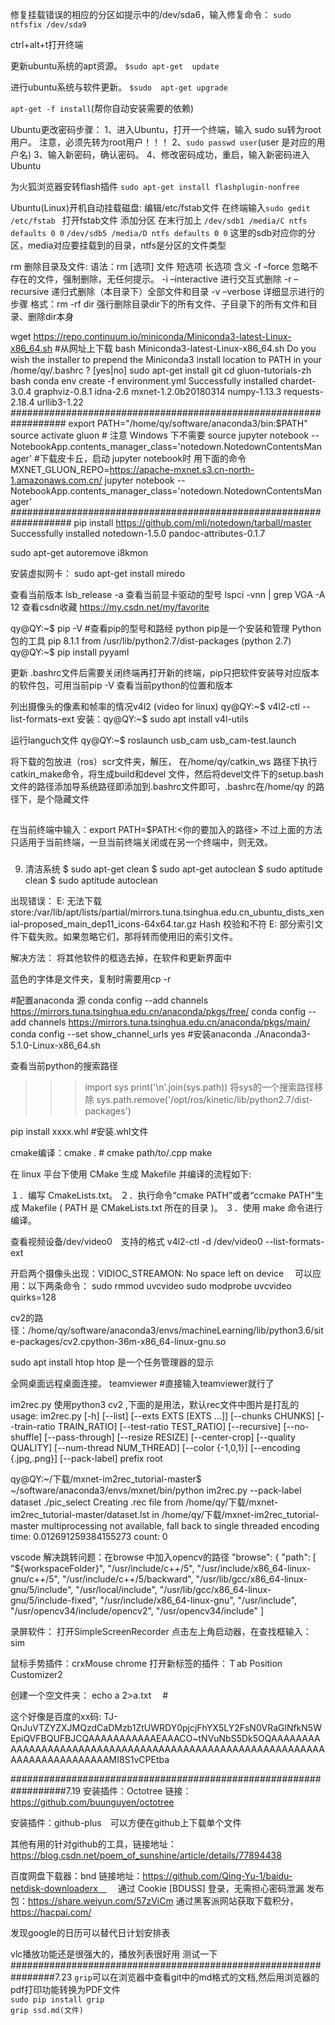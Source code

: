 修复挂载错误的相应的分区如提示中的/dev/sda6，输入修复命令：
`sudo ntfsfix /dev/sda9`

ctrl+alt+t打开终端

更新ubuntu系统的apt资源。
`$sudo apt-get  update `

进行ubuntu系统与软件更新。
`$sudo  apt-get upgrade`

`apt-get -f install`(帮你自动安装需要的依赖)

Ubuntu更改密码步骤：
1、进入Ubuntu，打开一个终端，输入 sudo su转为root用户。 注意，必须先转为root用户！！！
2、`sudo passwd user`(user 是对应的用户名)
3、输入新密码，确认密码。
4、修改密码成功，重启，输入新密码进入Ubuntu


为火狐浏览器安转flash插件
`sudo apt-get install flashplugin-nonfree`

Ubuntu(Linux)开机自动挂载磁盘:
编辑/etc/fstab文件
在终端输入`sudo gedit /etc/fstab `
打开fstab文件
添加分区
在末行加上
`/dev/sdb1 /media/C ntfs defaults 0 0`
`/dev/sdb5 /media/D ntfs defaults 0 0`
这里的sdb对应你的分区，media对应要挂载到的目录，ntfs是分区的文件类型

rm 删除目录及文件:
语法：rm [选项] 文件
短选项 长选项 含义
-f –force 忽略不存在的文件，强制删除，无任何提示。
-i –interactive 进行交互式删除
-r –recursive 递归式删除（本目录下）全部文件和目录
-v –verbose 详细显示进行的步骤
格式：rm -rf dir
强行删除目录dir下的所有文件、子目录下的所有文件和目录、删除dir本身

wget https://repo.continuum.io/miniconda/Miniconda3-latest-Linux-x86_64.sh #从网址上下载
bash Miniconda3-latest-Linux-x86_64.sh
Do you wish the installer to prepend the Miniconda3 install location
to PATH in your /home/qy/.bashrc ? [yes|no]
sudo apt-get install git
cd gluon-tutorials-zh
 bash
 conda env create -f environment.yml 
Successfully installed chardet-3.0.4 graphviz-0.8.1 idna-2.6 mxnet-1.2.0b20180314 numpy-1.13.3 requests-2.18.4 urllib3-1.22
##################################################################
export PATH="/home/qy/software/anaconda3/bin:$PATH"
source activate gluon # 注意 Windows 下不需要 source
jupyter notebook --NotebookApp.contents_manager_class='notedown.NotedownContentsManager'
#下载皮卡丘，启动 jupyter notebook时 用下面的命令
MXNET_GLUON_REPO=https://apache-mxnet.s3.cn-north-1.amazonaws.com.cn/ jupyter notebook --NotebookApp.contents_manager_class='notedown.NotedownContentsManager'
###################################################################
pip install https://github.com/mli/notedown/tarball/master
Successfully installed notedown-1.5.0 pandoc-attributes-0.1.7

sudo apt-get autoremove i8kmon

安装虚拟网卡：
sudo apt-get install miredo

查看当前版本
lsb_release -a
查看当前显卡驱动的型号
lspci -vnn | grep VGA -A 12
查看csdn收藏
https://my.csdn.net/my/favorite

qy@QY:~$ pip -V  #查看pip的型号和路经   python pip是一个安装和管理 Python 包的工具
pip 8.1.1 from /usr/lib/python2.7/dist-packages (python 2.7)
qy@QY:~$ pip install pyyaml

更新 .bashrc文件后需要关闭终端再打开新的终端，pip只把软件安装导对应版本的软件包，可用当前pip -V 查看当前python的位置和版本

列出摄像头的像素和帧率的情况v4l2 (video for linux)
qy@QY:~$ v4l2-ctl --list-formats-ext 
安装：qy@QY:~$ sudo apt install v4l-utils 

运行languch文件
qy@QY:~$ roslaunch usb_cam usb_cam-test.launch 

将下载的包放进（ros）scr文件夹，解压，
在/home/qy/catkin_ws 路径下执行catkin_make命令，将生成build和devel 文件，然后将devel文件下的setup.bash文件的路径添加导系统路径即添加到.bashrc文件即可，.bashrc在/home/qy 的路径下，是个隐藏文件
##
在当前终端中输入：export PATH=$PATH:<你的要加入的路径>
不过上面的方法只适用于当前终端，一旦当前终端关闭或在另一个终端中，则无效。
###
9. 清洁系统
$ sudo apt-get clean
$ sudo apt-get autoclean
$ sudo aptitude clean
$ sudo aptitude autoclean

出现错误：
E: 无法下载 store:/var/lib/apt/lists/partial/mirrors.tuna.tsinghua.edu.cn_ubuntu_dists_xenial-proposed_main_dep11_icons-64x64.tar.gz  Hash 校验和不符
E: 部分索引文件下载失败。如果忽略它们，那将转而使用旧的索引文件。

解决方法：
将其他软件的框选去掉，在软件和更新界面中

蓝色的字体是文件夹，复制时需要用cp -r 


#配置anaconda 源
conda config --add channels https://mirrors.tuna.tsinghua.edu.cn/anaconda/pkgs/free/
conda config --add channels https://mirrors.tuna.tsinghua.edu.cn/anaconda/pkgs/main/
conda config --set show_channel_urls yes
#安装anaconda
 ./Anaconda3-5.1.0-Linux-x86_64.sh

查看当前python的搜索路径
>>> import sys
>>> print('\n'.join(sys.path))
将sys的一个搜索路径移除
sys.path.remove('/opt/ros/kinetic/lib/python2.7/dist-packages')

pip install xxxx.whl  #安装.whl文件

cmake编译：cmake . # cmake path/to/.cpp
make

在 linux 平台下使用 CMake 生成 Makefile 并编译的流程如下:

１．编写 CmakeLists.txt。
２．执行命令“cmake PATH”或者“ccmake PATH”生成 Makefile ( PATH 是 CMakeLists.txt 所在的目录 )。
３．使用 make 命令进行编译。

查看视频设备/dev/video0　支持的格式
v4l2-ctl -d /dev/video0 --list-formats-ext


开启两个摄像头出现：VIDIOC_STREAMON: No space left on device　
可以应用：以下两条命令：
sudo rmmod uvcvideo
sudo modprobe uvcvideo quirks=128

cv2的路径：/home/qy/software/anaconda3/envs/machineLearning/lib/python3.6/site-packages/cv2.cpython-36m-x86_64-linux-gnu.so

sudo apt install htop 
htop 是一个任务管理器的显示

全网桌面远程桌面连接。
teamviewer #直接输入teamviewer就行了

im2rec.py 使用python3 cv2 ,下面的是用法，默认rec文件中图片是打乱的　
usage: im2rec.py [-h] [--list] [--exts EXTS [EXTS ...]] [--chunks CHUNKS]
                 [--train-ratio TRAIN_RATIO] [--test-ratio TEST_RATIO]
                 [--recursive] [--no-shuffle] [--pass-through]
                 [--resize RESIZE] [--center-crop] [--quality QUALITY]
                 [--num-thread NUM_THREAD] [--color {-1,0,1}]
                 [--encoding {.jpg,.png}] [--pack-label]
                 prefix root

qy@QY:~/下载/mxnet-im2rec_tutorial-master$ ~/software/anaconda3/envs/mxnet/bin/python im2rec.py  --pack-label dataset ./pic_select
Creating .rec file from /home/qy/下载/mxnet-im2rec_tutorial-master/dataset.lst in /home/qy/下载/mxnet-im2rec_tutorial-master
multiprocessing not available, fall back to single threaded encoding
time: 0.012691259384155273  count: 0

vscode 解决跳转问题：在browse 中加入opencv的路径
"browse": {
                "path": [
                    "${workspaceFolder}",
                    "/usr/include/c++/5",
                    "/usr/include/x86_64-linux-gnu/c++/5",
                    "/usr/include/c++/5/backward",
                    "/usr/lib/gcc/x86_64-linux-gnu/5/include",
                    "/usr/local/include",
                    "/usr/lib/gcc/x86_64-linux-gnu/5/include-fixed",
                    "/usr/include/x86_64-linux-gnu",
                    "/usr/include",
                    "/usr/opencv34/include/opencv2",
                    "/usr/opencv34/include"
                ]

录屏软件：
打开SimpleScreenRecorder
点击左上角启动器，在查找框输入：sim

鼠标手势插件：crxMouse chrome
打开新标签的插件：Ｔab Position Customizer2

创建一个空文件夹：
echo a 2>a.txt 　#

这个好像是百度的xx码:
TJ-QnJuVTZYZXJMQzdCaDMzb1ZtUWRDY0pjcjFhYX5LY2FsN0VRaGlNfkN5WEpiQVFBQUFBJCQAAAAAAAAAAAEAAACO~tNVuNbS5Dk5OQAAAAAAAAAAAAAAAAAAAAAAAAAAAAAAAAAAAAAAAAAAAAAAAAAAAAAAAAAAAAAAAAAAAAAAAAAAAMI8S1vCPEtba

##################################################################7.19
安装插件：Octotree 链接：https://github.com/buunguyen/octotree

安装插件：github-plus　可以方便在github上下载单个文件

其他有用的针对github的工具，链接地址：https://blog.csdn.net/poem_of_sunshine/article/details/77894438

百度网盘下载器：bnd 链接地址：https://github.com/Qing-Yu-1/baidu-netdisk-downloaderx　
			　通过 Cookie [BDUSS] 登录，无需担心密码泄漏
			发布包：https://share.weiyun.com/57zViCm
			通过黑客派网站获取下载积分，https://hacpai.com/
			
发现google的日历可以替代日计划安排表

vlc播放功能还是很强大的，播放列表很好用
测试一下
################################################################7.23
`grip`可以在浏览器中查看git中的md格式的文档,然后用浏览器的pdf打印功能转换为PDF文件<Br/>
`sudo pip install grip`<Br>
`grip ssd.md(文件) `<Br>







